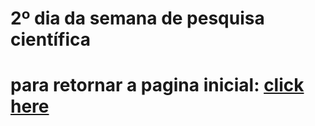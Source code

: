 # 2º dia da semana de pesquisa científica



# para retornar a pagina inicial: [click here](./README.md)